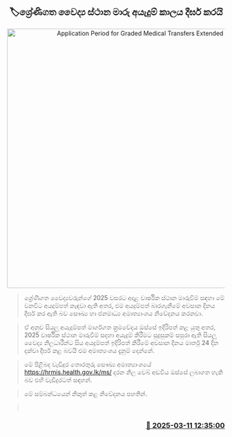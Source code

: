 <p align='center'><b><h2 align='center' title='Application Period for Graded Medical Transfers Extended'>🏷ශ්‍රේණිගත වෛද්‍ය ස්ථාන මාරු අයැදුම් කාලය දීර්ඝ කරයි</h2></b></p>
<p align='center'><img src='https://helakuru.sgp1.cdn.digitaloceanspaces.com/esana/images/lib/doctor1[1].jpg' width='600' alt='Application Period for Graded Medical Transfers Extended'></p>

> ශ්‍රේණිගත වෛද්‍යවරුන්ගේ 2025 වසරට අදාළ වාර්ෂික ස්ථාන මාරුවීම් සඳහා මේ වනවිට අයදුම්පත් කැඳවා ඇති අතර, එම අයදුම්පත් බාරගැනීමේ අවසාන දිනය දීර්ඝ කර ඇති බව සෞඛ්‍ය හා ජනමාධ්‍ය අමාත්‍යාංශය නිවේදනය කරනවා.

> ඒ අනුව සියලු අයැදුම්පත් මාර්ගගත ක්‍රමවේදය ඔස්සේ ඉදිරිපත් කළ යුතු අතර, 2025 වාර්ෂික ස්ථාන මාරුවීම් සදහා අයැදුම් කිරීමට සුදුසුකම් සපුරා ඇති සියලු වෛද්‍ය නිලධාරීන්ට සිය අයදුම්පත් ඉදිරිපත් කිරීමේ අවසාන දිනය මාර්තු 24 දින දක්වා දීර්ඝ කළ බවයි එම අමාත්‍යංශය දැනුම් දෙන්නේ.

> මේ පිළිබද වැඩිදුර තොරතුරු සෞඛ්‍ය අමාත්‍යාංශයේ <a href='https://hrmis.health.gov.lk/ms/'>https://hrmis.health.gov.lk/ms/</a> දරන නිල වෙබ් අඩවිය ඔස්සේ ලබාගත හැකි බව එහි වැඩිදුරටත් සඳහන්.

> මේ සම්බන්ධයෙන් නිකුත් කළ නිවේදනය පහතින්. 

>  



<h3 align='right'><a href='https://www.helakuru.lk/esana/p/108235/'>📅 2025-03-11 12:35:00</a></h3>
